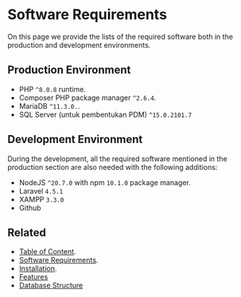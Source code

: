 # Software Requirements

On this page we provide the lists of the required software both in the production and development environments.

## Production Environment

- PHP ```^8.0.8``` runtime.
- Composer PHP package manager ```^2.6.4```.
- MariaDB ```^11.3.0.```.
- SQL Server (untuk pembentukan PDM) ```^15.0.2101.7```

## Development Environment

During the development, all the required software mentioned in the production section are also needed with the following additions:
- NodeJS ```^20.7.0``` with npm ```10.1.0``` package manager.
- Laravel ```4.5.1```
- XAMPP ```3.3.0```
- Github

## Related

+ [Table of Content](README.md).
+ [Software Requirements](Software-Requirements.md).
+ [Installation](Installation.md).
+ [Features](Features.md)
+ [Database Structure](Database-Structure.md)